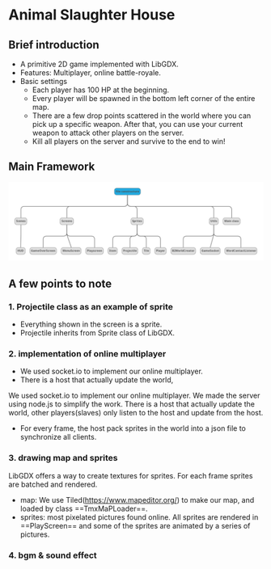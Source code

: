 # Animal Slaughter House

## Brief introduction

- A primitive 2D game implemented with LibGDX.
- Features: Multiplayer, online battle-royale.
- Basic settings
    - Each player has 100 HP at the beginning.
    - Every player will be spawned in the bottom left corner of the entire map.
    - There are a few drop points scattered in the world where you can pick up a specific weapon. After that, you can use your current weapon to attack other players on the server.
    - Kill all players on the server and survive to the end to win!

## Main Framework

![framework2](framework2.png)

## A few points to note

### 1. Projectile class as an example of sprite

- Everything shown in the screen is a sprite.
- Projectile inherits from Sprite class of LibGDX.

### 2. implementation of online multiplayer
- We used socket.io to implement our online multiplayer.
- There is a host that actually update the world,

We used socket.io to implement our online multiplayer.
We made the server using node.js to simplify the work.
There is a host that actually update the world,
other players(slaves) only listen to the host and update
from the host.
- For every frame, the host pack sprites in the world into 
a json file to synchronize all clients.

### 3. drawing map and sprites
LibGDX offers a way to create textures for sprites.
For each frame sprites are batched and rendered.
- map: We use Tiled(https://www.mapeditor.org/)  to make our map,
  and loaded by class ==TmxMaPLoader==.
- sprites: most pixelated pictures found online. 
  All sprites  are rendered in ==PlayScreen== and some of the sprites are animated by a series of pictures.
### 4. bgm & sound effect

